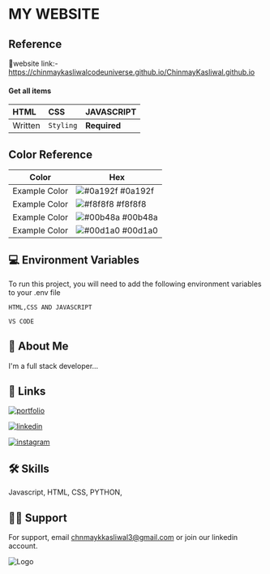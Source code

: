 
# MY WEBSITE 




## Reference
🔗website link:-https://chinmaykasliwalcodeuniverse.github.io/ChinmayKasliwal.github.io


#### Get all items



| HTML | CSS     | JAVASCRIPT                |
| :-------- | :------- | :------------------------- |
| Written | `Styling` | **Required** |


## Color Reference

| Color             | Hex                                                                |
| ----------------- | ------------------------------------------------------------------ |
| Example Color | ![#0a192f](https://via.placeholder.com/10/0a192f?text=+) #0a192f |
| Example Color | ![#f8f8f8](https://via.placeholder.com/10/f8f8f8?text=+) #f8f8f8 |
| Example Color | ![#00b48a](https://via.placeholder.com/10/00b48a?text=+) #00b48a |
| Example Color | ![#00d1a0](https://via.placeholder.com/10/00b48a?text=+) #00d1a0 |


## 💻 Environment Variables

To run this project, you will need to add the following environment variables to your .env file

`HTML,CSS AND JAVASCRIPT `

`VS CODE`


## 🚀 About Me
I'm a full stack developer...




## 🔗 Links
[![portfolio](https://img.shields.io/badge/my_Website-000?style=for-the-badge&logo=ko-fi&logoColor=white)]( https://chinmaykasliwalcodeuniverse.github.io/ChinmayKasliwal.github.io/)

[![linkedin](https://img.shields.io/badge/linkedin-0A66C2?style=for-the-badge&logo=linkedin&logoColor=white)](https://www.linkedin.com/in/chinmay-kasliwal-jain-34ab421b5)

[![instagram](https://img.shields.io/badge/instagram-1DA1F2?style=for-the-badge&logo=instagram&logoColor=red)](https://instagram.com/chinmay_kasliwal03?utm_medium=copy_link)


## 🛠 Skills
Javascript, HTML, CSS, PYTHON, 


##  🙏🏾 Support

For support, email chnmaykkasliwal3@gmail.com or join our linkedin account.




![Logo](https://media.giphy.com/media/SKGo6OYe24EBG/giphy.gif)

